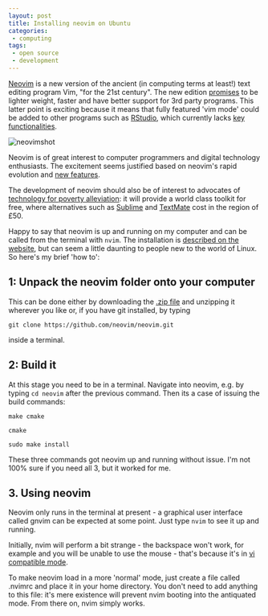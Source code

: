 ```yaml
---
layout: post
title: Installing neovim on Ubuntu
categories:
 - computing
tags:
 - open source
 - development
---
```


[Neovim](https://github.com/neovim/neovim) is a new version of
the ancient (in computing terms at least!) text editing program Vim,
"for the 21st century". The new edition [promises](https://www.bountysource.com/teams/neovim/fundraiser)
to be lighter weight, faster and have better support for 3rd party programs. This latter point is exciting
because it means that fully featured 'vim mode' could be
added to other programs such as [RStudio](http://www.rstudio.com/),
which currently lacks [key functionalities](https://support.rstudio.com/hc/communities/public/questions/200879313-Better-vim-mode?locale=en-us).

![neovimshot](http://dl.dropboxusercontent.com/u/15008199/Images-2-share/nvim.png)

<!--more-->

Neovim is of great interest to computer programmers and digital technology
enthusiasts. The excitement seems justified based on neovim's rapid evolution
and [new
features](http://www.reddit.com/r/vim/comments/22kemc/cool_progress_on_neovim/).

The development of neovim should also be of interest to
advocates of [technology for poverty alleviation](http://en.wikibooks.org/wiki/Information_and_Communication_Technologies_for_Poverty_Alleviation): it will provide
a world class toolkit for free, where alternatives such as
[Sublime](http://www.sublimetext.com/)
and [TextMate](http://license.macromates.com/) cost
in the region of £50.

Happy to say that neovim is up and running on my computer
and can be called from the terminal with `nvim`.
The installation is
[described on the website](https://github.com/neovim/neovim/wiki/Installing), but can seem a little daunting to
people new to the world of Linux. So here's my brief 'how to':

## 1: Unpack the neovim folder onto your computer

This can be done either by downloading the [.zip
file](https://github.com/neovim/neovim/archive/master.zip) and unzipping it
wherever you like or, if you have git installed, by typing

`git clone https://github.com/neovim/neovim.git`

inside a terminal.

## 2: Build it

At this stage you need to be in a terminal. Navigate into
neovim, e.g. by typing `cd neovim` after the previous command.
Then its a case of issuing the build commands:

`make cmake`

`cmake`

`sudo make install`

These three commands got neovim up and running without issue.
I'm not 100% sure if you need all 3, but it worked for me.

## 3. Using neovim

Neovim only runs in the terminal at present - a graphical user interface
called gnvim can be expected at some point. Just type `nvim` to see it up
and running.

Initially, nvim will perform a bit strange - the backspace won't work, for
example and you will be unable to use the mouse - that's because it's in
[vi compatible
mode](http://superuser.com/questions/543317/what-is-compatible-mode-in-vim).

To make neovim load in a more 'normal' mode, just create a file
called .nvimrc and place it in your home directory. You don't need to add
anything to this file: it's mere existence will prevent nvim booting into the
antiquated mode. From there on, nvim simply works.

